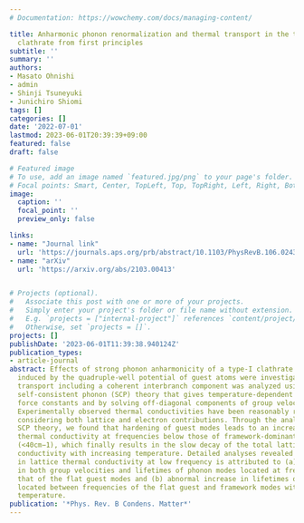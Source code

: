 ```yaml
---
# Documentation: https://wowchemy.com/docs/managing-content/

title: Anharmonic phonon renormalization and thermal transport in the type-I Ba$_8$Ga$_{16}$Sn$_{30}$
  clathrate from first principles
subtitle: ''
summary: ''
authors:
- Masato Ohnishi
- admin
- Shinji Tsuneyuki
- Junichiro Shiomi
tags: []
categories: []
date: '2022-07-01'
lastmod: 2023-06-01T20:39:39+09:00
featured: false
draft: false

# Featured image
# To use, add an image named `featured.jpg/png` to your page's folder.
# Focal points: Smart, Center, TopLeft, Top, TopRight, Left, Right, BottomLeft, Bottom, BottomRight.
image:
  caption: ''
  focal_point: ''
  preview_only: false

links:
- name: "Journal link"
  url: 'https://journals.aps.org/prb/abstract/10.1103/PhysRevB.106.024303'
- name: "arXiv"
  url: 'https://arxiv.org/abs/2103.00413'


# Projects (optional).
#   Associate this post with one or more of your projects.
#   Simply enter your project's folder or file name without extension.
#   E.g. `projects = ["internal-project"]` references `content/project/deep-learning/index.md`.
#   Otherwise, set `projects = []`.
projects: []
publishDate: '2023-06-01T11:39:38.940124Z'
publication_types:
- article-journal
abstract: Effects of strong phonon anharmonicity of a type-I clathrate Ba8Ga16Sn30
  induced by the quadruple-well potential of guest atoms were investigated. Phonon
  transport including a coherent interbranch component was analyzed using a first-principles-based
  self-consistent phonon (SCP) theory that gives temperature-dependent harmonic interatomic
  force constants and by solving off-diagonal components of group velocity operator.
  Experimentally observed thermal conductivities have been reasonably reproduced by
  considering both lattice and electron contributions. Through the analysis with the
  SCP theory, we found that hardening of guest modes leads to an increase in lattice
  thermal conductivity at frequencies below those of framework-dominant flat modes
  (<40cm−1), which finally results in the slow decay of the total lattice thermal
  conductivity with increasing temperature. Detailed analyses revealed that the increase
  in lattice thermal conductivity at low frequency is attributed to (a) the increase
  in both group velocities and lifetimes of phonon modes located at frequencies below
  that of the flat guest modes and (b) abnormal increase in lifetimes of phonon modes
  located between frequencies of the flat guest and framework modes with increasing
  temperature.
publication: '*Phys. Rev. B Condens. Matter*'
---
```

